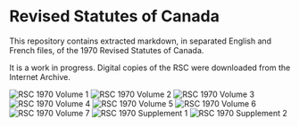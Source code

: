 # Revised Statutes of Canada

This repository contains extracted markdown, in separated English and French files, of the 1970 Revised Statutes of Canada.

It is a work in progress. Digital copies of the RSC were downloaded from the Internet Archive.

![RSC 1970 Volume 1](http://www.archive.org/details/revisedstatutes197001uoft)
![RSC 1970 Volume 2](http://www.archive.org/details/revisedstatutes197002uoft)
![RSC 1970 Volume 3](http://www.archive.org/details/revisedstatutes197003uoft)
![RSC 1970 Volume 4](http://www.archive.org/details/revisedstatutes197004uoft)
![RSC 1970 Volume 5](http://www.archive.org/details/revisedstatutes197005uoft)
![RSC 1970 Volume 6](http://www.archive.org/details/revisedstatutes197006uoft)
![RSC 1970 Volume 7](http://www.archive.org/details/revisedstatutes197007uoft)
![RSC 1970 Supplement 1](http://www.archive.org/details/revisedstatutes1970supp01uoft)
![RSC 1970 Supplement 2](http://www.archive.org/details/revisedstatutes1970supp02uoft)
